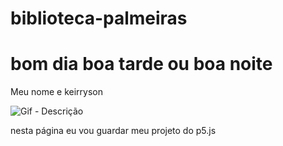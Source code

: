 # biblioteca-palmeiras


# bom dia boa tarde ou boa noite
Meu nome e keirryson

![Gif - Descrição](https://media.tenor.com/yDFqXvu2d-gAAAAM/campe%C3%A3o-gomez.gif)

nesta página eu vou guardar meu projeto do p5.js
